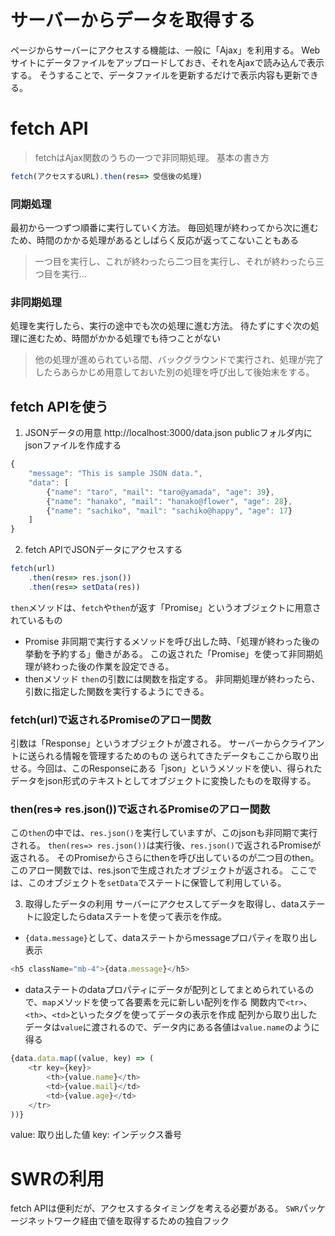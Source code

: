 # サーバーからデータを取得する
ページからサーバーにアクセスする機能は、一般に「Ajax」を利用する。
Webサイトにデータファイルをアップロードしておき、それをAjaxで読み込んで表示する。
そうすることで、データファイルを更新するだけで表示内容も更新できる。
# fetch API
> fetchはAjax関数のうちの一つで非同期処理。
基本の書き方
```js
fetch(アクセスするURL).then(res=> 受信後の処理)
```
### 同期処理
最初から一つずつ順番に実行していく方法。
毎回処理が終わってから次に進むため、時間のかかる処理があるとしばらく反応が返ってこないこともある
> 一つ目を実行し、これが終わったら二つ目を実行し、それが終わったら三つ目を実行...
### 非同期処理
処理を実行したら、実行の途中でも次の処理に進む方法。
待たずにすぐ次の処理に進むため、時間がかかる処理でも待つことがない
> 他の処理が進められている間、バックグラウンドで実行され、処理が完了したらあらかじめ用意しておいた別の処理を呼び出して後始末をする。

## fetch APIを使う
1. JSONデータの用意
http://localhost:3000/data.json
publicフォルダ内にjsonファイルを作成する
```js
{
    "message": "This is sample JSON data.",
    "data": [
        {"name": "taro", "mail": "taro@yamada", "age": 39},
        {"name": "hanako", "mail": "hanako@flower", "age": 28},
        {"name": "sachiko", "mail": "sachiko@happy", "age": 17}
    ]
}
```
2. fetch APIでJSONデータにアクセスする
```js
fetch(url)
    .then(res=> res.json())
    .then(res=> setData(res))
```
`then`メソッドは、`fetch`や`then`が返す「Promise」というオブジェクトに用意されているもの
- Promise
非同期で実行するメソッドを呼び出した時、「処理が終わった後の挙動を予約する」働きがある。
この返された「Promise」を使って非同期処理が終わった後の作業を設定できる。
- thenメソッド
`then`の引数には関数を指定する。
非同期処理が終わったら、引数に指定した関数を実行するようにできる。
### fetch(url)で返されるPromiseのアロー関数
引数は「Response」というオブジェクトが渡される。
サーバーからクライアントに送られる情報を管理するためのもの
送られてきたデータもここから取り出せる。今回は、このResponseにある「json」というメソッドを使い、得られたデータをjson形式のテキストとしてオブジェクトに変換したものを取得する。
### then(res=> res.json())で返されるPromiseのアロー関数
この`then`の中では、`res.json()`を実行していますが、このjsonも非同期で実行される。
`then(res=> res.json())`は実行後、`res.json()`で返されるPromiseが返される。
そのPromiseからさらにthenを呼び出しているのが二つ目のthen。
このアロー関数では、res.jsonで生成されたオブジェクトが返される。
ここでは、このオブジェクトを`setData`でステートに保管して利用している。

3. 取得したデータの利用
サーバーにアクセスしてデータを取得し、dataステートに設定したらdataステートを使って表示を作成。
- `{data.message}`として、dataステートからmessageプロパティを取り出し表示
```js
<h5 className="mb-4">{data.message}</h5>
```
- dataステートのdataプロパティにデータが配列としてまとめられているので、`map`メソッドを使って各要素を元に新しい配列を作る
    関数内で`<tr>`、`<th>`、`<td>`といったタグを使ってデータの表示を作成
    配列から取り出したデータは`value`に渡されるので、データ内にある各値は`value.name`のように得る
```js
{data.data.map((value, key) => (
    <tr key={key}>
        <th>{value.name}</th>
        <td>{value.mail}</td>
        <td>{value.age}</td>
    </tr>
))}
```
value: 取り出した値
key: インデックス番号

# SWRの利用
fetch APIは便利だが、アクセスするタイミングを考える必要がある。
`SWR`パッケージネットワーク経由で値を取得するための独自フック